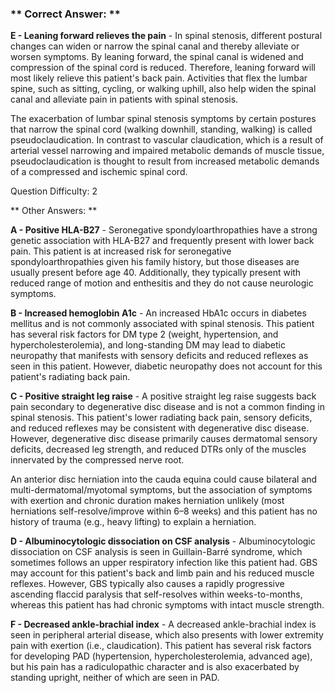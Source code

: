 ### ** Correct Answer: **

**E - Leaning forward relieves the pain** - In spinal stenosis, different postural changes can widen or narrow the spinal canal and thereby alleviate or worsen symptoms. By leaning forward, the spinal canal is widened and compression of the spinal cord is reduced. Therefore, leaning forward will most likely relieve this patient's back pain. Activities that flex the lumbar spine, such as sitting, cycling, or walking uphill, also help widen the spinal canal and alleviate pain in patients with spinal stenosis.

The exacerbation of lumbar spinal stenosis symptoms by certain postures that narrow the spinal cord (walking downhill, standing, walking) is called pseudoclaudication. In contrast to vascular claudication, which is a result of arterial vessel narrowing and impaired metabolic demands of muscle tissue, pseudoclaudication is thought to result from increased metabolic demands of a compressed and ischemic spinal cord.

Question Difficulty: 2

** Other Answers: **

**A - Positive HLA-B27** - Seronegative spondyloarthropathies have a strong genetic association with HLA-B27 and frequently present with lower back pain. This patient is at increased risk for seronegative spondyloarthropathies given his family history, but those diseases are usually present before age 40. Additionally, they typically present with reduced range of motion and enthesitis and they do not cause neurologic symptoms.

**B - Increased hemoglobin A1c** - An increased HbA1c occurs in diabetes mellitus and is not commonly associated with spinal stenosis. This patient has several risk factors for DM type 2 (weight, hypertension, and hypercholesterolemia), and long-standing DM may lead to diabetic neuropathy that manifests with sensory deficits and reduced reflexes as seen in this patient. However, diabetic neuropathy does not account for this patient's radiating back pain.

**C - Positive straight leg raise** - A positive straight leg raise suggests back pain secondary to degenerative disc disease and is not a common finding in spinal stenosis. This patient's lower radiating back pain, sensory deficits, and reduced reflexes may be consistent with degenerative disc disease. However, degenerative disc disease primarily causes dermatomal sensory deficits, decreased leg strength, and reduced DTRs only of the muscles innervated by the compressed nerve root.

An anterior disc herniation into the cauda equina could cause bilateral and multi-dermatomal/myotomal symptoms, but the association of symptoms with exertion and chronic duration makes herniation unlikely (most herniations self-resolve/improve within 6–8 weeks) and this patient has no history of trauma (e.g., heavy lifting) to explain a herniation.

**D - Albuminocytologic dissociation on CSF analysis** - Albuminocytologic dissociation on CSF analysis is seen in Guillain-Barré syndrome, which sometimes follows an upper respiratory infection like this patient had. GBS may account for this patient's back and limb pain and his reduced muscle reflexes. However, GBS typically also causes a rapidly progressive ascending flaccid paralysis that self-resolves within weeks-to-months, whereas this patient has had chronic symptoms with intact muscle strength.

**F - Decreased ankle-brachial index** - A decreased ankle-brachial index is seen in peripheral arterial disease, which also presents with lower extremity pain with exertion (i.e., claudication). This patient has several risk factors for developing PAD (hypertension, hypercholesterolemia, advanced age), but his pain has a radiculopathic character and is also exacerbated by standing upright, neither of which are seen in PAD.

